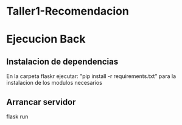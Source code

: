 # Taller1-Recomendacion

# Ejecucion Back

## Instalacion de dependencias
En la carpeta flaskr ejecutar: "pip install -r requirements.txt" para la instalacion de los modulos necesarios

## Arrancar servidor
flask run

